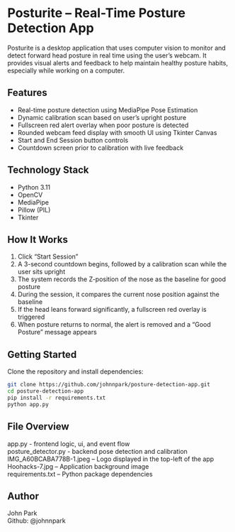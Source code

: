 # Posturite – Real-Time Posture Detection App

Posturite is a desktop application that uses computer vision to monitor and detect forward head posture in real time using the user’s webcam. It provides visual alerts and feedback to help maintain healthy posture habits, especially while working on a computer.

## Features

- Real-time posture detection using MediaPipe Pose Estimation
- Dynamic calibration scan based on user’s upright posture
- Fullscreen red alert overlay when poor posture is detected
- Rounded webcam feed display with smooth UI using Tkinter Canvas
- Start and End Session button controls
- Countdown screen prior to calibration with live feedback

## Technology Stack

- Python 3.11
- OpenCV
- MediaPipe
- Pillow (PIL)
- Tkinter

## How It Works

1. Click “Start Session”
2. A 3-second countdown begins, followed by a calibration scan while the user sits upright
3. The system records the Z-position of the nose as the baseline for good posture
4. During the session, it compares the current nose position against the baseline
5. If the head leans forward significantly, a fullscreen red overlay is triggered
6. When posture returns to normal, the alert is removed and a “Good Posture” message appears

## Getting Started

Clone the repository and install dependencies:

```bash
git clone https://github.com/johnnpark/posture-detection-app.git
cd posture-detection-app
pip install -r requirements.txt
python app.py
```

## File Overview

app.py - frontend logic, ui, and event flow  
posture_detector.py - backend pose detection and calibration  
IMG_A60BCABA778B-1.jpeg – Logo displayed in the top-left of the app  
Hoohacks-7.jpg – Application background image  
requirements.txt – Python package dependencies  

## Author

John Park  
Github: @johnnpark


